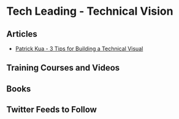 # Tech Leading - Technical Vision

## Articles
- [Patrick Kua - 3 Tips for Building a Technical Visual](https://www.thekua.com/atwork/2016/03/3-tips-for-building-a-technical-vision/)

## Training Courses and Videos


## Books


## Twitter Feeds to Follow